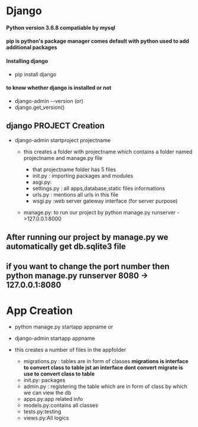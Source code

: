 # Django
#### Python version 3.6.8 compatiable by mysql
#### pip is python's package manager comes default with python used to add additional packages
#### Installing django
- pip install django

#### to know whether django is installed or not
- django-admin   --version
(or)
- django.get_version()
## django PROJECT Creation
- django-admin startproject projectname
  - this creates a folder with projectname which contains a folder named projectname and manage.py file
    - that projectname folder has 5 files
    - init.py : importing packages and modules
    - asgi.py:
    - settings.py : all apps,database,static files informations
    - urls.py : mentions all urls in this file
    - wsgi.py :web server gateway interface (for server purpose)
  
  - manage.py: to run our project by
  python manage.py runserver  ->127.0.0.1:8000
## After running our project by manage.py we automatically get db.sqlite3 file 
## **if you want to change the port number then python manage.py runserver 8080 -> 127.0.0.1:8080**
# **App Creation**
- python manage.py startapp appname
        or
        
- django-admin startapp appname
- this creates a number of files in the appfolder
  - migrations.py : tables are in form of classes
  **migrations is interface to convert class to table jst an interface dont convert**
  **migrate is use to convert class to table**
  - init.py: packages
  - admin.py : registering the table which are in form of class by which we can view the db
  - apps.py:app related info
  - models.py:contains all classes 
  - tests.py:testing
  - views.py:All logics
  
